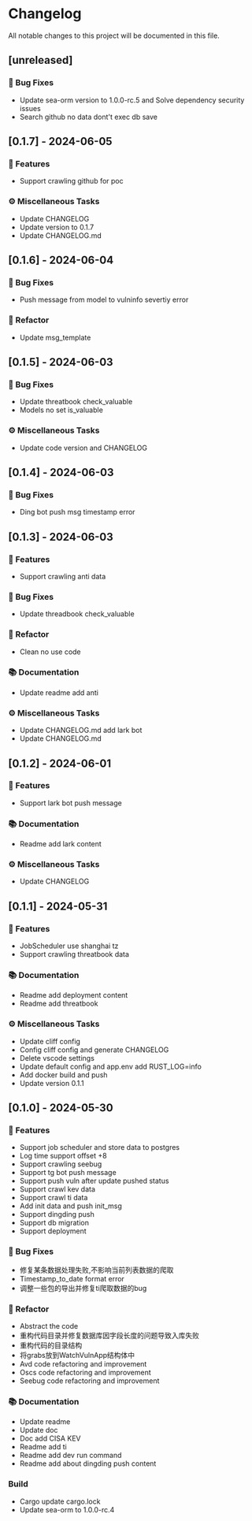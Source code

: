 # Changelog

All notable changes to this project will be documented in this file.

## [unreleased]

### 🐛 Bug Fixes

- Update sea-orm version to 1.0.0-rc.5 and Solve dependency security issues
- Search github no data dont't exec db save

## [0.1.7] - 2024-06-05

### 🚀 Features

- Support crawling github for poc

### ⚙️ Miscellaneous Tasks

- Update CHANGELOG
- Update version to 0.1.7
- Update CHANGELOG.md

## [0.1.6] - 2024-06-04

### 🐛 Bug Fixes

- Push message from model to vulninfo severtiy error

### 🚜 Refactor

- Update msg_template

## [0.1.5] - 2024-06-03

### 🐛 Bug Fixes

- Update threatbook check_valuable
- Models no set is_valuable

### ⚙️ Miscellaneous Tasks

- Update code version and CHANGELOG

## [0.1.4] - 2024-06-03

### 🐛 Bug Fixes

- Ding bot push msg timestamp error

## [0.1.3] - 2024-06-03

### 🚀 Features

- Support crawling anti data

### 🐛 Bug Fixes

- Update threadbook check_valuable

### 🚜 Refactor

- Clean no use code

### 📚 Documentation

- Update readme add anti

### ⚙️ Miscellaneous Tasks

- Update CHANGELOG.md add lark bot
- Update CHANGELOG.md

## [0.1.2] - 2024-06-01

### 🚀 Features

- Support lark bot push message

### 📚 Documentation

- Readme add lark content

### ⚙️ Miscellaneous Tasks

- Update CHANGELOG

## [0.1.1] - 2024-05-31

### 🚀 Features

- JobScheduler use shanghai tz
- Support crawling threatbook data

### 📚 Documentation

- Readme add deployment content
- Readme add threatbook

### ⚙️ Miscellaneous Tasks

- Update cliff config
- Config cliff config and generate CHANGELOG
- Delete vscode settings
- Update default config and app.env add RUST_LOG=info
- Add docker build and push
- Update version 0.1.1

## [0.1.0] - 2024-05-30

### 🚀 Features

- Support job scheduler and store data to postgres
- Log time support offset +8
- Support crawling seebug
- Support tg bot push message
- Support push vuln after update pushed status
- Support crawl kev data
- Support crawl ti data
- Add init data and push init_msg
- Support dingding push
- Support db migration
- Support deployment

### 🐛 Bug Fixes

- 修复某条数据处理失败,不影响当前列表数据的爬取
- Timestamp_to_date format error
- 调整一些包的导出并修复ti爬取数据的bug

### 🚜 Refactor

- Abstract the code
- 重构代码目录并修复数据库因字段长度的问题导致入库失败
- 重构代码的目录结构
- 将grabs放到WatchVulnApp结构体中
- Avd code refactoring and improvement
- Oscs code refactoring and improvement
- Seebug code refactoring and improvement

### 📚 Documentation

- Update readme
- Update doc
- Doc add CISA KEV
- Readme add ti
- Readme add dev run command
- Readme add about dingding push content

### Build

- Cargo update cargo.lock
- Update sea-orm to 1.0.0-rc.4

<!-- generated by git-cliff -->
